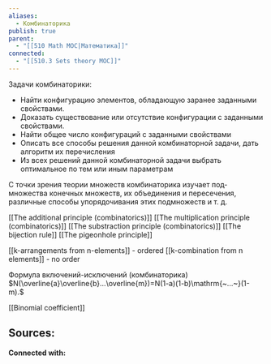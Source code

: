 ```yaml
---
aliases:
  - Комбинаторика
publish: true
parent:
  - "[[510 Math MOC|Математика]]"
connected:
  - "[[510.3 Sets theory MOC]]"
---
```

Задачи комбинаторики:
- Найти конфигурацию элементов, обладающую заранее заданными свойствами.
- Доказать существование или отсутствие конфигурации с заданными свойствами.
- Найти общее число конфигураций с заданными свойст­вами
- Описать все способы решения данной комбинаторной задачи, дать алгоритм их перечисления
- Из всех решений данной комбинаторной задачи выбрать оптимальное по тем или иным параметрам

С точки зрения теории множеств комбинаторика изучает под­ множества конечных множеств, их объединения и пересечения, различные способы упорядочивания этих подмножеств и т. д.

[[The additional principle (combinatorics)]]
[[The multiplication principle (combinatorics)]]
[[The substraction principle (combinatorics)]]
[[The bijection rule]] 
[[The pigeonhole principle]]



[[k-arrangements from n-elements]] - ordered
[[k-combination from n elements]] - no order

Формула включений-исключений (комбинаторика)
$N(\overline{a}\overline{b}...\overline{m})=N(1-a)(1-b)\mathrm{~...~}(1-m).$

[[Binomial coefficient]]









**Sources:**
- 


**Connected with:**



